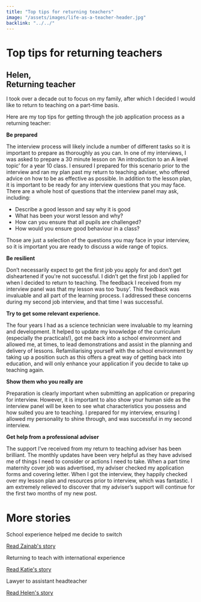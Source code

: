 ```yaml
---
title: "Top tips for returning teachers"
image: "/assets/images/life-as-a-teacher-header.jpg"
backlink: "../../"
---
```


<div class="content-wrapper">
    <div class="content__right">
    </div>
    <div class="content__left">
        <div class="stories">
            <h1>Top tips for returning teachers</h1>
            <div class="story-header">
                <div class="story-header__thumb" style="background-image:url('/assets/images/stories/stories-helen.jpg')"></div>
                <div class="story-header__label">
                    <h2>Helen,<br/> Returning teacher</h2>
                </div>
            </div>
            
   <p class="prominent">
               I took over a decade out to focus on my family, after which I decided I would like to return to teaching on a part-time basis.
            </p>
            
 

<p>Here are my top tips for getting through the job application process as a returning teacher:</p>

<p><strong>Be prepared</strong></p>
<p>The interview process will likely include a number of different tasks so it is important to prepare as thoroughly as you can. In one of my interviews, I was asked to prepare a 30 minute lesson on ‘An introduction to an A level topic’ for a year 10 class. I ensured I prepared for this scenario prior to the interview and ran my plan past my return to teaching adviser, who offered advice on how to be as effective as possible. In addition to the lesson plan, it is important to be ready for any interview questions that you may face. There are a whole host of questions that the interview panel may ask, including:</p>
<ul>
<li><span>Describe a good lesson and say why it is good</span></li>
<li><span>What has been your worst lesson and why?</span></li>
<li><span>How can you ensure that all pupils are challenged?</span></li>
<li><span>How would you ensure good behaviour in a class?</span></li>
</ul>

<p>Those are just a selection of the questions you may face in your interview, so it is important you are ready to discuss a wide range of topics.</p>
<p><strong>Be resilient</strong></p>

<p>Don’t necessarily expect to get the first job you apply for and don’t get disheartened if you're not successful. I didn’t get the first job I applied for when I decided to return to teaching. The feedback I received from my interview panel was that my lesson was too ‘busy’. This feedback was invaluable and all part of the learning process. I addressed these concerns during my second job interview, and that time I was successful.</p>
<p><strong>Try to get some relevant experience.</strong></p>


<p>The four years I had as a science technician were invaluable to my learning and development. It helped to update my knowledge of the curriculum (especially the practicals!), got me back into a school environment and allowed me, at times, to lead demonstrations and assist in the planning and delivery of lessons. Refamiliarising yourself with the school environment by taking up a position such as this offers a great way of getting back into education, and will only enhance your application if you decide to take up teaching again.</p>
<p><strong>Show them who you really are</strong></p>


<p>Preparation is clearly important when submitting an application or preparing for interview. However, it is important to also show your human side as the interview panel will be keen to see what characteristics you possess and how suited you are to teaching. I prepared for my interview, ensuring I allowed my personality to shine through, and was successful in my second interview.</p>
<p><strong>Get help from a professional adviser</strong></p>


<p>The support I’ve received from my return to teaching adviser has been brilliant. The monthly updates have been very helpful as they have advised me of things I need to consider or actions I need to take. When a part time maternity cover job was advertised, my adviser checked my application forms and covering letter. When I got the interview, they happily checked over my lesson plan and resources prior to interview, which was fantastic. I am extremely relieved to discover that my adviser’s support will continue for the first two months of my new post.</p>










   </div>
    </div>
</div>

<div class="more-stories">
    <h1 class="more-stories_header strapline">More stories</h1>
    <div class="more-stories__thumbs">
        <div class="more-stories__thumbs__thumb">
            <a href="/life-as-a-teacher/my-story-into-teaching/career-changers/school-experience-helped-me-decide-to-switch">
                <div class="more-stories__thumbs__thumb__img" style="background-image:url('/assets/images/stories/stories-zainab.jpg')"></div>
            </a>
            <div class="more-stories__thumbs__thumb__content">
                <p>School experience helped me decide to switch</p>
                <a class="git-link" href="/life-as-a-teacher/my-story-into-teaching/career-changers/school-experience-helped-me-decide-to-switch">Read Zainab's story  <i class="fas fa-chevron-right"></i></a>
            </div>
        </div>
        <div class="more-stories__thumbs__thumb">
            <a href="/life-as-a-teacher/my-story-into-teaching/international-career-changers/returning-to-teaching-with-international-experience">
                <div class="more-stories__thumbs__thumb__img" style="background-image:url('/assets/images/stories/stories-katie.png')"></div>
            </a>
            <div class="more-stories__thumbs__thumb__content">
                <p>Returning to teach with international experience</p>
                <a class="git-link" href="/life-as-a-teacher/my-story-into-teaching/international-career-changers/returning-to-teaching-with-international-experience">Read Katie's story  <i class="fas fa-chevron-right"></i></a>
            </div>
        </div>
        <div class="more-stories__thumbs__thumb">
            <a href="/life-as-a-teacher/my-story-into-teaching/career-progression/lawyer-to-assistant-teacher">
                <div class="more-stories__thumbs__thumb__img" style="background-image:url('/assets/images/stories/stories-helen.jpg')"></div>
            </a>
            <div class="more-stories__thumbs__thumb__content">
                <p>Lawyer to assistant headteacher</p>
                <a class="git-link" href="/life-as-a-teacher/my-story-into-teaching/career-progression/lawyer-to-assistant-teacher">Read Helen's story <i class="fas fa-chevron-right"></i></a>
            </div>
        </div>
    </div>
</div>







